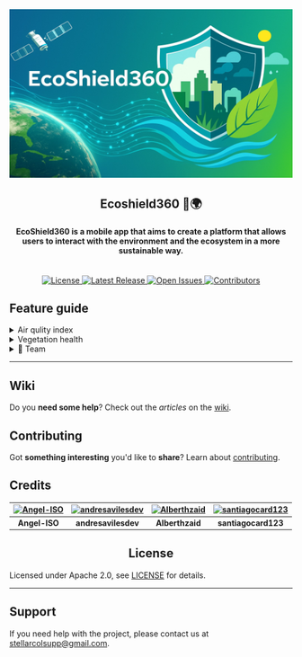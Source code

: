 <div align="center">
  <img src="./media/Banner.png" alt="Ecoshield" width="800" height="300">
  <h2>
    Ecoshield360 🌱🌍
  </h2>
</div>

<h4 align="center">
  EcoShield360 is a mobile app that aims to create a platform that allows users to interact with the environment and the ecosystem in a more sustainable way.
</h4>
<br>
<div align="center">
    <a href="https://github.com/Stellar-Colombian-Technology/EcoShield/blob/main/LICENSE">
        <img src="https://img.shields.io/badge/license-Apache%202.0-green?style=for-the-badge" alt="License">
    </a>
    <a href="https://github.com/Stellar-Colombian-Technology/EcoShield/releases">
        <img src="https://img.shields.io/badge/release-latest-blue?style=for-the-badge" alt="Latest Release">
    </a>
    <a href="https://github.com/Stellar-Colombian-Technology/EcoShield/issues">
        <img src="https://img.shields.io/github/issues/Stellar-Colombian-Technology/EcoShield?style=for-the-badge&color=red" alt="Open Issues">
    </a>
    <a href="https://github.com/Stellar-Colombian-Technology/EcoShield/graphs/contributors">
        <img src="https://img.shields.io/badge/contributors-4-orange?style=for-the-badge" alt="Contributors">
    </a>
</div>


## Feature guide

<details>
<summary>Air qulity index</summary>
<br>

<div align="center">

<p style="font-family: 'Georgia', serif; font-size: 18px;">
Geographical information of the air quality index. The app allows users to interact with the environment and the ecosystem in a more sustainable way.
</p>

> [!NOTE]  
> The preview will be available soon.

</div>
</details>




<details>
<summary>Vegetation health</summary>
<br>

<div align="center">

<p style="font-family: 'Georgia', serif; font-size: 18px;">
Geographical information of the vegetation health. With this feature the user can interact with the plant health and the ecosystem in a more sustainable way.
</p>


> [!NOTE]  
> The preview will be available soon.


</div>
</details>



<details>
<summary>👥 Team</summary>
<br>

<div align="center">

<p style="font-family: 'Georgia', serif; font-size: 18px;">
Team members and roles in the project: data analysis, visual development, and statistical modeling.
</p>

<table class="team-table">
    <tr>
        <th>Photo</th>
        <th>Name</th>
        <th>Role</th>
    </tr>
    <tr>
        <td><img src="./media/Team/Zaid.png" class="team-photo"></td>
        <td>Zaid Pantoja</td>
        <td>Data analysis - AI and Machine Learning</td>
    </tr>
    <tr>
        <td><img src="./media/Team/Jotty.png" class="team-photo"></td>
        <td>Santigo Cardenas </td>
        <td>Frontend tech lead - UI/UX design</td>
    </tr>
    <tr>
        <td><img src="./media/Team/Angelito.png" class="team-photo"></td>
        <td>Angel Ortega</td>
        <td>Backend architect - tech lead - automation and data processing</td>
    </tr>
    <tr>
        <td><img src="./media/Team/Broko.png" class="team-photo"></td>
        <td>Andres Aviles</td>
        <td>Devops Manager - Dba and networking</td>
    </tr>
</table>

</div>
</details>

---

## Wiki

Do you **need some help**? Check out the _articles_ on the [wiki](https://github.com/Stellar-Colombian-Technology/EcoShield/wiki/).

## Contributing

Got **something interesting** you'd like to **share**? Learn about [contributing](/.github/CONTRIBUTING.md).


## Credits


| [![Angel-ISO](https://avatars.githubusercontent.com/u/58125946?v=4)](https://github.com/Angel-ISO) | [![andresavilesdev](https://avatars.githubusercontent.com/u/58123946?v=4)](https://github.com/andresavilesdev) | [![Alberthzaid](https://avatars.githubusercontent.com/u/110797685?v=4)](https://github.com/Alberthzaid) | [![santiagocard123](https://avatars.githubusercontent.com/u/142939253?v=4)](https://github.com/santiagocard123) |
|:--------------------------------------------------------------------------------------------------:|:-----------------------------------------------------------------------------------------------------------:|:------------------------------------------------------------------------------------------------------:|:------------------------------------------------------------------------------------------------------------:|
| **Angel-ISO**                                                                                      | **andresavilesdev**                                                                                         | **Alberthzaid**                                                                                         | **santiagocard123**                                                                                          |

<div align="center">
<h2>
 License
</h2>
</div>

Licensed under Apache 2.0, see [LICENSE](/.github/LICENSE) for details.

---

## Support

If you need help with the project, please contact us at [stellarcolsupp@gmail.com](mailto:stellarcolsupp@gmail.com).


